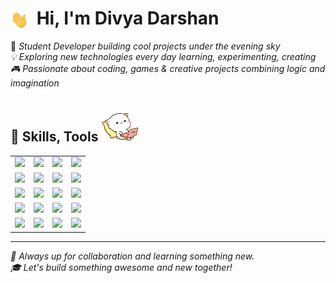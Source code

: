 # <img src="./gif/hi.gif" width="29" style="vertical-align: middle; margin-right: 6px;"> Hi, I'm Divya Darshan 
🌌 *Student Developer building cool projects under the evening sky  
💡 Exploring new technologies every day learning, experimenting, creating  
🎮 Passionate about coding, games & creative projects combining logic and imagination*
<!--<div style="border: 1px solid #ccc; border-collapse: collapse; border-radius: 6px; overflow: hidden; width: fit-content;">
  <picture>
    <source 
      srcset="https://github-readme-stats.vercel.app/api?username=Divya-Darshan&show_icons=true&bg_color=00000000&theme=dark" 
      media="(prefers-color-scheme: dark)" />
    <source 
      srcset="https://github-readme-stats.vercel.app/api?username=Divya-Darshan&show_icons=true&bg_color=00000000&theme=default" 
      media="(prefers-color-scheme: light)" />
    <img 
      src="https://github-readme-stats.vercel.app/api?username=Divya-Darshan&show_icons=true&bg_color=00000000" 
      alt="My GitHub Stats" />
  </picture>
</div>]-->
## 🚀 Skills, Tools <img src="./gif/catcode.gif" width="60"> 

<table>
  <tr>
    <td><img src="https://img.shields.io/badge/JavaScript-F7DF1E?style=flat&logo=javascript&logoColor=black"/></td>
    <td><img src="https://img.shields.io/badge/C-00599C?style=flat&logo=c&logoColor=white"/></td>
    <td><img src="https://img.shields.io/badge/Java-ED8B00?style=flat&logo=java&logoColor=white"/></td>
    <td><img src="https://img.shields.io/badge/Python-3776AB?style=flat&logo=python&logoColor=white"/></td>
  </tr>
  <tr>
    <td><img src="https://img.shields.io/badge/HTML5-E34F26?style=flat&logo=html5&logoColor=white"/></td>
    <td><img src="https://img.shields.io/badge/CSS3-1572B6?style=flat&logo=css3&logoColor=white"/></td>
    <td><img src="https://img.shields.io/badge/Node.js-339933?style=flat&logo=nodedotjs&logoColor=white"/></td>
    <td><img src="https://img.shields.io/badge/React-20232A?style=flat&logo=react&logoColor=61DAFB"/></td>
  </tr>
  <tr>
    <td><img src="https://img.shields.io/badge/MongoDB-47A248?style=flat&logo=mongodb&logoColor=white"/></td>
    <td><img src="https://img.shields.io/badge/MySQL-4479A1?style=flat&logo=mysql&logoColor=white"/></td>
    <td><img src="https://img.shields.io/badge/Godot-478CBF?style=flat&logo=godot-engine&logoColor=white"/></td>
    <td><img src="https://img.shields.io/badge/Unreal-313131?style=flat&logo=unrealengine&logoColor=white"/></td> 
  </tr>
  <tr>
    <td><img src="https://img.shields.io/badge/Git-F05032?style=flat&logo=git&logoColor=white"/></td>
    <td><img src="https://img.shields.io/badge/GitHub-181717?style=flat&logo=github&logoColor=white"/></td>
    <td><img src="https://img.shields.io/badge/GitLab-FFFFFF?style=flat&logo=gitlab&logoColor=orange"/></td>
    <td><img src="https://img.shields.io/badge/Terminal-000000?style=flat&logo=gnu-bash&logoColor=white"/></td>

  </tr>
    <tr>
    <td><img src="https://img.shields.io/badge/Blender-F5792A?style=flat&logo=blender&logoColor=white"/></td>
    <td><img src="https://img.shields.io/badge/GIMP-5C5543?style=flat&logo=gimp&logoColor=white"/></td>
    <td><img src="https://img.shields.io/badge/Android%20Studio-3DDC84?style=flat&logo=android-studio&logoColor=white"/></td>
    <td><img src="https://img.shields.io/badge/VS%20Code-007ACC?style=flat&logo=Visual%20Studio%20Code&logoColor=white"/></td>
  </tr> 
</table> 





---

*🤗 Always up for collaboration and learning something new.  
🎓 Let's build something awesome and new together!*
